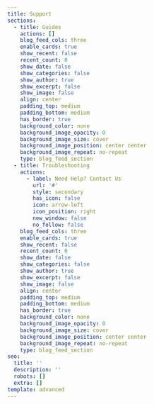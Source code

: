 ```yaml
---
title: Support
sections:
  - title: Guides
    actions: []
    blog_feed_cols: three
    enable_cards: true
    show_recent: false
    recent_count: 0
    show_date: false
    show_categories: false
    show_author: true
    show_excerpt: false
    show_image: false
    align: center
    padding_top: medium
    padding_bottom: medium
    has_border: true
    background_color: none
    background_image_opacity: 0
    background_image_size: cover
    background_image_position: center center
    background_image_repeat: no-repeat
    type: blog_feed_section
  - title: Troubleshooting
    actions:
      - label: Need Help? Contact Us
        url: '#'
        style: secondary
        has_icon: false
        icon: arrow-left
        icon_position: right
        new_window: false
        no_follow: false
    blog_feed_cols: three
    enable_cards: true
    show_recent: false
    recent_count: 0
    show_date: false
    show_categories: false
    show_author: true
    show_excerpt: false
    show_image: false
    align: center
    padding_top: medium
    padding_bottom: medium
    has_border: true
    background_color: none
    background_image_opacity: 0
    background_image_size: cover
    background_image_position: center center
    background_image_repeat: no-repeat
    type: blog_feed_section
seo:
  title: ''
  description: ''
  robots: []
  extra: []
template: advanced
---
```

